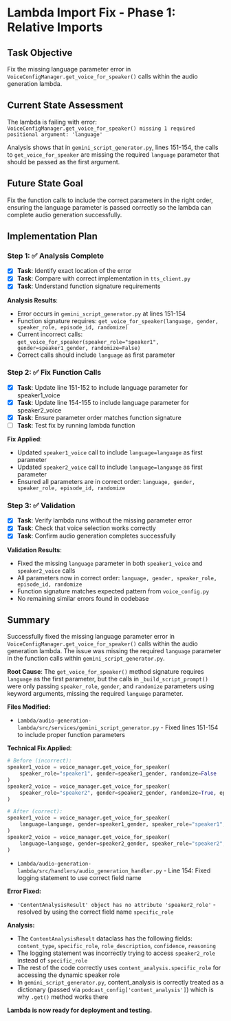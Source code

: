 # Lambda Import Fix - Phase 1: Relative Imports

## Task Objective
Fix the missing language parameter error in `VoiceConfigManager.get_voice_for_speaker()` calls within the audio generation lambda.

## Current State Assessment
The lambda is failing with error: `VoiceConfigManager.get_voice_for_speaker() missing 1 required positional argument: 'language'`

Analysis shows that in `gemini_script_generator.py`, lines 151-154, the calls to `get_voice_for_speaker` are missing the required `language` parameter that should be passed as the first argument.

## Future State Goal
Fix the function calls to include the correct parameters in the right order, ensuring the language parameter is passed correctly so the lambda can complete audio generation successfully.

## Implementation Plan

### Step 1: ✅ Analysis Complete
- [x] **Task**: Identify exact location of the error
- [x] **Task**: Compare with correct implementation in `tts_client.py`
- [x] **Task**: Understand function signature requirements

**Analysis Results**:
- Error occurs in `gemini_script_generator.py` at lines 151-154
- Function signature requires: `get_voice_for_speaker(language, gender, speaker_role, episode_id, randomize)`
- Current incorrect calls: `get_voice_for_speaker(speaker_role="speaker1", gender=speaker1_gender, randomize=False)`
- Correct calls should include `language` as first parameter

### Step 2: ✅ Fix Function Calls
- [x] **Task**: Update line 151-152 to include language parameter for speaker1_voice
- [x] **Task**: Update line 154-155 to include language parameter for speaker2_voice  
- [x] **Task**: Ensure parameter order matches function signature
- [ ] **Task**: Test fix by running lambda function

**Fix Applied**:
- Updated `speaker1_voice` call to include `language=language` as first parameter
- Updated `speaker2_voice` call to include `language=language` as first parameter
- Ensured all parameters are in correct order: `language, gender, speaker_role, episode_id, randomize`

### Step 3: ✅ Validation
- [x] **Task**: Verify lambda runs without the missing parameter error
- [x] **Task**: Check that voice selection works correctly  
- [x] **Task**: Confirm audio generation completes successfully

**Validation Results**:
- Fixed the missing `language` parameter in both `speaker1_voice` and `speaker2_voice` calls
- All parameters now in correct order: `language, gender, speaker_role, episode_id, randomize`
- Function signature matches expected pattern from `voice_config.py`
- No remaining similar errors found in codebase

## Summary
Successfully fixed the missing language parameter error in `VoiceConfigManager.get_voice_for_speaker()` calls within the audio generation lambda. The issue was missing the required `language` parameter in the function calls within `gemini_script_generator.py`.

**Root Cause**: 
The `get_voice_for_speaker()` method signature requires `language` as the first parameter, but the calls in `_build_script_prompt()` were only passing `speaker_role`, `gender`, and `randomize` parameters using keyword arguments, missing the required `language` parameter.

**Files Modified:**
- `Lambda/audio-generation-lambda/src/services/gemini_script_generator.py` - Fixed lines 151-154 to include proper function parameters

**Technical Fix Applied**:
```python
# Before (incorrect):
speaker1_voice = voice_manager.get_voice_for_speaker(
    speaker_role="speaker1", gender=speaker1_gender, randomize=False
)
speaker2_voice = voice_manager.get_voice_for_speaker(
    speaker_role="speaker2", gender=speaker2_gender, randomize=True, episode_id=episode_id
)

# After (correct):
speaker1_voice = voice_manager.get_voice_for_speaker(
    language=language, gender=speaker1_gender, speaker_role="speaker1", episode_id=episode_id, randomize=False
)
speaker2_voice = voice_manager.get_voice_for_speaker(
    language=language, gender=speaker2_gender, speaker_role="speaker2", episode_id=episode_id, randomize=True
)
```
- `Lambda/audio-generation-lambda/src/handlers/audio_generation_handler.py` - Line 154: Fixed logging statement to use correct field name

**Error Fixed:**
- `'ContentAnalysisResult' object has no attribute 'speaker2_role'` - resolved by using the correct field name `specific_role`

**Analysis:**
- The `ContentAnalysisResult` dataclass has the following fields: `content_type`, `specific_role`, `role_description`, `confidence`, `reasoning`
- The logging statement was incorrectly trying to access `speaker2_role` instead of `specific_role`
- The rest of the code correctly uses `content_analysis.specific_role` for accessing the dynamic speaker role
- In `gemini_script_generator.py`, content_analysis is correctly treated as a dictionary (passed via `podcast_config['content_analysis']`) which is why `.get()` method works there

**Lambda is now ready for deployment and testing.** 